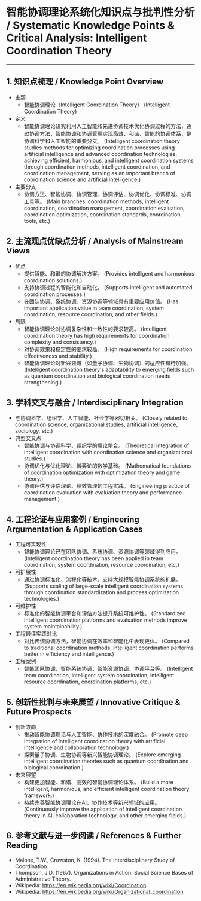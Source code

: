 # 智能协调理论系统化知识点与批判性分析 / Systematic Knowledge Points & Critical Analysis: Intelligent Coordination Theory

---

## 1. 知识点梳理 / Knowledge Point Overview

- 主题
  - 智能协调理论（Intelligent Coordination Theory）
      (Intelligent Coordination Theory)
- 定义
  - 智能协调理论研究利用人工智能和先进协调技术优化协调过程的方法，通过协调方法、智能协调和协调管理实现高效、和谐、智能的协调体系，是协调科学和人工智能的重要分支。
      (Intelligent coordination theory studies methods for optimizing coordination processes using artificial intelligence and advanced coordination technologies, achieving efficient, harmonious, and intelligent coordination systems through coordination methods, intelligent coordination, and coordination management, serving as an important branch of coordination science and artificial intelligence.)
- 主要分支
  - 协调方法、智能协调、协调管理、协调评估、协调优化、协调标准、协调工具等。
      (Main branches: coordination methods, intelligent coordination, coordination management, coordination evaluation, coordination optimization, coordination standards, coordination tools, etc.)

## 2. 主流观点优缺点分析 / Analysis of Mainstream Views

- 优点
  - 提供智能、和谐的协调解决方案。
      (Provides intelligent and harmonious coordination solutions.)
  - 支持协调过程的智能化和自动化。
      (Supports intelligent and automated coordination processes.)
  - 在团队协调、系统协调、资源协调等领域具有重要应用价值。
      (Has important application value in team coordination, system coordination, resource coordination, and other fields.)
- 局限
  - 智能协调理论对协调复杂性和一致性的要求较高。
      (Intelligent coordination theory has high requirements for coordination complexity and consistency.)
  - 对协调效果和稳定性的要求较高。
      (High requirements for coordination effectiveness and stability.)
  - 智能协调理论对新兴领域（如量子协调、生物协调）的适应性有待加强。
      (Intelligent coordination theory's adaptability to emerging fields such as quantum coordination and biological coordination needs strengthening.)

## 3. 学科交叉与融合 / Interdisciplinary Integration

- 与协调科学、组织学、人工智能、社会学等密切相关。
  (Closely related to coordination science, organizational studies, artificial intelligence, sociology, etc.)
- 典型交叉点
  - 智能协调与协调科学、组织学的理论整合。
      (Theoretical integration of intelligent coordination with coordination science and organizational studies.)
  - 协调优化与优化理论、博弈论的数学基础。
      (Mathematical foundations of coordination optimization with optimization theory and game theory.)
  - 协调评估与评估理论、绩效管理的工程实践。
      (Engineering practice of coordination evaluation with evaluation theory and performance management.)

## 4. 工程论证与应用案例 / Engineering Argumentation & Application Cases

- 工程可实现性
  - 智能协调理论已在团队协调、系统协调、资源协调等领域得到应用。
      (Intelligent coordination theory has been applied in team coordination, system coordination, resource coordination, etc.)
- 可扩展性
  - 通过协调标准化、流程化等技术，支持大规模智能协调系统的扩展。
      (Supports scaling of large-scale intelligent coordination systems through coordination standardization and process optimization technologies.)
- 可维护性
  - 标准化的智能协调平台和评估方法提升系统可维护性。
      (Standardized intelligent coordination platforms and evaluation methods improve system maintainability.)
- 工程最佳实践对比
  - 对比传统协调方法，智能协调在效率和智能化中表现更优。
      (Compared to traditional coordination methods, intelligent coordination performs better in efficiency and intelligence.)
- 工程案例
  - 智能团队协调、智能系统协调、智能资源协调、协调平台等。
      (Intelligent team coordination, intelligent system coordination, intelligent resource coordination, coordination platforms, etc.)

## 5. 创新性批判与未来展望 / Innovative Critique & Future Prospects

- 创新方向
  - 推动智能协调理论与人工智能、协作技术的深度融合。
      (Promote deep integration of intelligent coordination theory with artificial intelligence and collaboration technology.)
  - 探索量子协调、生物协调等新兴智能协调理论。
      (Explore emerging intelligent coordination theories such as quantum coordination and biological coordination.)
- 未来展望
  - 构建更加智能、和谐、高效的智能协调理论体系。
      (Build a more intelligent, harmonious, and efficient intelligent coordination theory framework.)
  - 持续完善智能协调理论在AI、协作技术等新兴领域的应用。
      (Continuously improve the application of intelligent coordination theory in AI, collaboration technology, and other emerging fields.)

## 6. 参考文献与进一步阅读 / References & Further Reading

- Malone, T.W., Crowston, K. (1994). The Interdisciplinary Study of Coordination.
- Thompson, J.D. (1967). Organizations in Action: Social Science Bases of Administrative Theory.
- Wikipedia: <https://en.wikipedia.org/wiki/Coordination>
- Wikipedia: <https://en.wikipedia.org/wiki/Organizational_coordination>
